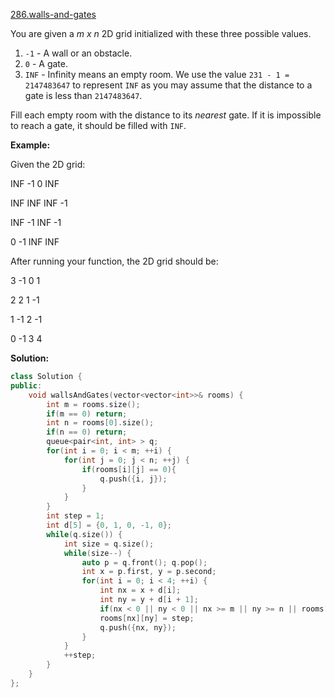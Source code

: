 [286.walls-and-gates](https://leetcode.com/problems/walls-and-gates/)  

You are given a _m x n_ 2D grid initialized with these three possible values.

1.  `-1` - A wall or an obstacle.
2.  `0` - A gate.
3.  `INF` - Infinity means an empty room. We use the value `231 - 1 = 2147483647` to represent `INF` as you may assume that the distance to a gate is less than `2147483647`.

Fill each empty room with the distance to its _nearest_ gate. If it is impossible to reach a gate, it should be filled with `INF`.

**Example:** 

Given the 2D grid:

  
INF  -1  0  INF
  
INF INF INF  -1
  
INF  -1 INF  -1
  
  0  -1 INF INF
  

After running your function, the 2D grid should be:

  
  3  -1   0   1
  
  2   2   1  -1
  
  1  -1   2  -1
  
  0  -1   3   4  



**Solution:**  

```cpp
class Solution {
public:
    void wallsAndGates(vector<vector<int>>& rooms) {
        int m = rooms.size(); 
        if(m == 0) return;
        int n = rooms[0].size();
        if(n == 0) return;
        queue<pair<int, int> > q;
        for(int i = 0; i < m; ++i) {
            for(int j = 0; j < n; ++j) {
                if(rooms[i][j] == 0){
                    q.push({i, j});
                }
            }
        }
        int step = 1;
        int d[5] = {0, 1, 0, -1, 0};
        while(q.size()) {
            int size = q.size();
            while(size--) {
                auto p = q.front(); q.pop();
                int x = p.first, y = p.second;
                for(int i = 0; i < 4; ++i) {
                    int nx = x + d[i];
                    int ny = y + d[i + 1];
                    if(nx < 0 || ny < 0 || nx >= m || ny >= n || rooms[nx][ny] != INT_MAX) continue;
                    rooms[nx][ny] = step;
                    q.push({nx, ny});
                }
            }
            ++step;
        }
    }
};
```
      